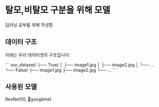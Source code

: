 # 탈모,비탈모 구분을 위해 모델 

딥러닝 공부를 위해 작성함
## 데이터 구조

아래는 우리 데이터셋의 구조입니다:


\```
our_dataset/
├── True/
│   ├── image1.jpg
│   ├── image2.jpg
│   └── ...
└── False/
    ├── image1.jpg
    ├── image2.jpg
    └── ...
\```


## 사용된 모델 
 ResNet50, googlenet

